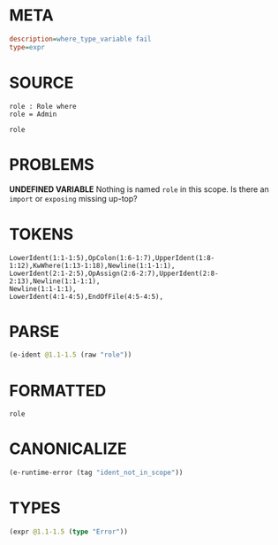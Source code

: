 # META
~~~ini
description=where_type_variable fail
type=expr
~~~
# SOURCE
~~~roc
role : Role where
role = Admin

role
~~~
# PROBLEMS
**UNDEFINED VARIABLE**
Nothing is named `role` in this scope.
Is there an `import` or `exposing` missing up-top?

# TOKENS
~~~zig
LowerIdent(1:1-1:5),OpColon(1:6-1:7),UpperIdent(1:8-1:12),KwWhere(1:13-1:18),Newline(1:1-1:1),
LowerIdent(2:1-2:5),OpAssign(2:6-2:7),UpperIdent(2:8-2:13),Newline(1:1-1:1),
Newline(1:1-1:1),
LowerIdent(4:1-4:5),EndOfFile(4:5-4:5),
~~~
# PARSE
~~~clojure
(e-ident @1.1-1.5 (raw "role"))
~~~
# FORMATTED
~~~roc
role
~~~
# CANONICALIZE
~~~clojure
(e-runtime-error (tag "ident_not_in_scope"))
~~~
# TYPES
~~~clojure
(expr @1.1-1.5 (type "Error"))
~~~
